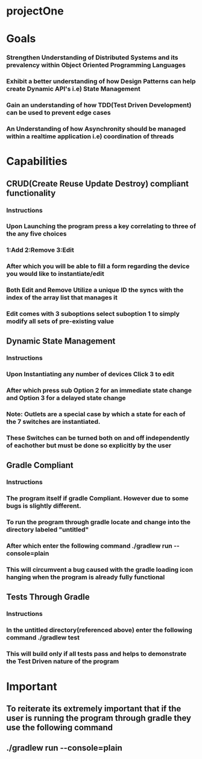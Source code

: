 # projectOne

# Goals 
### Strengthen Understanding of Distributed Systems and its prevalency within Object Oriented Programming Languages
### Exhibit a better understanding of how Design Patterns can help create Dynamic API's i.e) State Management 
### Gain an understanding of how TDD(Test Driven Development) can be used to prevent edge cases
### An Understanding of how Asynchronity should be managed within a realtime application i.e) coordination of threads 


# Capabilities

## CRUD(Create Reuse Update Destroy) compliant functionality 

### Instructions 
### Upon Launching the program press a key correlating to three of the any five choices 
### 1:Add 2:Remove 3:Edit 
### After which you will be able to fill a form regarding the device you would like to instantiate/edit 
### Both Edit and Remove Utilize a unique ID the syncs with the index of the array list that manages it 
### Edit comes with 3 suboptions select suboption 1 to simply modify all sets of pre-existing value


## Dynamic State Management 

### Instructions 
### Upon Instantiating any number of devices Click 3 to edit 
### After which press sub Option 2 for an immediate state change and Option 3 for a delayed state change
### Note: Outlets are a special case by which a state for each of the 7 switches are instantiated. 
### These Switches can be turned both on and off independently of eachother but must be done so explicitly by the user

## Gradle Compliant 

### Instructions 
### The program itself if gradle Compliant. However due to some bugs is slightly different.  
### To run the program through gradle locate and change into the directory labeled "untitled" 
### After which enter the following command ./gradlew run --console=plain
### This will circumvent a bug caused with the gradle loading icon hanging when the program is already fully functional 

## Tests Through Gradle 

### Instructions 
### In the untitled directory(referenced above) enter the following command ./gradlew test 
### This will build only if all tests pass and helps to demonstrate the Test Driven nature of the program 

# Important 
## To reiterate its extremely important that if the user is running the program through gradle they use the following command
## ./gradlew run --console=plain




